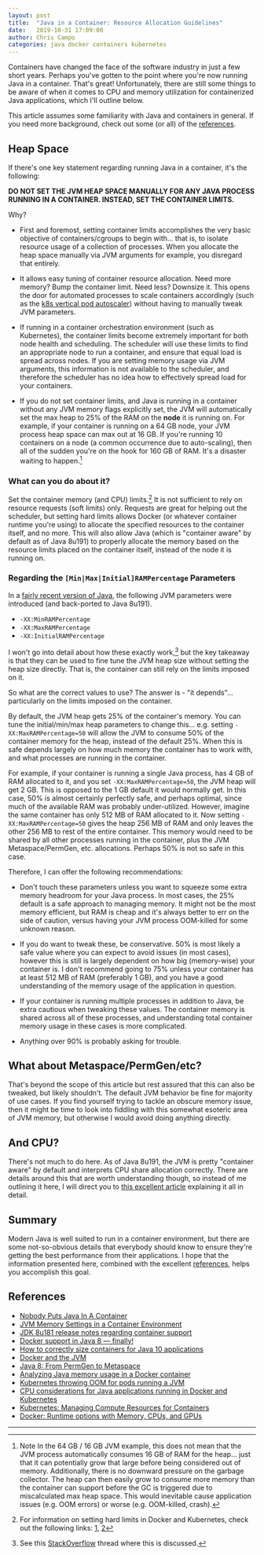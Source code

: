 ```yaml
---
layout: post
title:  "Java in a Container: Resource Allocation Guidelines"
date:   2019-10-31 17:09:00
author: Chris Campo
categories: java docker containers kubernetes
---
```


Containers have changed the face of the software industry in just a few short years. Perhaps you've gotten to the point
where you're now running Java in a container. That's great! Unfortunately, there are still some things to be aware of
when it comes to CPU and memory utilization for containerized Java applications, which I'll outline below.

This article assumes some familiarity with Java and containers in general. If you need more background, check out some 
(or all) of the [references](#references).

## Heap Space

If there's one key statement regarding running Java in a container, it's the following:

**DO NOT SET THE JVM HEAP SPACE MANUALLY FOR ANY JAVA PROCESS RUNNING IN A CONTAINER. INSTEAD, SET THE CONTAINER LIMITS.**

Why?

* First and foremost, setting container limits accomplishes the very basic objective of containers/cgroups to begin 
with... that is, to isolate resource usage of a collection of processes. When you allocate the heap space manually via 
JVM arguments for example, you disregard that entirely.

* It allows easy tuning of container resource allocation. Need more memory? Bump the container limit. Need less? 
Downsize it. This opens the door for automated processes to scale containers accordingly (such as the [k8s vertical pod 
autoscaler][vpa]) without having to manually tweak JVM parameters.
    
* If running in a container orchestration environment (such as Kubernetes), the container limits become extremely 
important for both node health and scheduling. The scheduler will use these limits to find an appropriate node to run a 
container, and ensure that equal load is spread across nodes. If you are setting memory usage via JVM arguments, this 
information is not available to the scheduler, and therefore the scheduler has no idea how to effectively spread load 
for your containers.

* If you do not set container limits, and Java is running in a container without any JVM memory flags explicitly set, 
the JVM will automatically set the max heap to 25% of the RAM on the **node** it is running on. For example, if your 
container is running on a 64 GB node, your JVM process heap space can max out at 16 GB. If you're running 10 containers 
on a node (a common occurrence due to auto-scaling), then all of the sudden you're on the hook for 160 GB of RAM. It's a 
disaster waiting to happen.[^1]

### What can you do about it?

Set the container memory (and CPU) limits.[^2] It is not sufficient to rely on resource requests (soft limits) only. 
Requests are great for helping out the scheduler, but setting hard limits allows Docker (or whatever container runtime 
you're using) to allocate the specified resources to the container itself, and no more. This will also allow Java 
(which is "container aware" by default as of Java 8u191) to properly allocate the memory based on the resource 
limits placed on the container itself, instead of the node it is running on.

### Regarding the `[Min|Max|Initial]RAMPercentage` Parameters

In a [fairly recent version of Java][jvmrelnotes], the following JVM parameters were introduced (and back-ported to Java
8u191).

 * `-XX:MinRAMPercentage`
 * `-XX:MaxRAMPercentage`
 * `-XX:InitialRAMPercentage`
 
I won't go into detail about how these exactly work,[^3] but the key takeaway is that they can be used to fine tune the 
JVM heap size without setting the heap size directly. That is, the container can still rely on the limits imposed on it.

So what are the correct values to use? The answer is - "it depends"... particularly on the limits imposed on the 
container.

By default, the JVM heap gets 25% of the container's memory. You can tune the initial/min/max heap parameters to change 
this... e.g. setting `-XX:MaxRAMPercentage=50` will allow the JVM to consume 50% of the container memory for the heap, 
instead of the default 25%. When this is safe depends largely on how much memory the container has to work with, and 
what processes are running in the container. 

For example, if your container is running a single Java process, has 4 GB of RAM allocated to it, and you set 
`-XX:MaxRAMPercentage=50`, the JVM heap will get 2 GB. This is opposed to the 1 GB default it would normally get. In 
this case, 50% is almost certainly perfectly safe, and perhaps optimal, since much of the available RAM was probably 
under-utilized. However, imagine the same container has only 512 MB of RAM allocated to it. Now setting 
`-XX:MaxRAMPercentage=50` gives the heap 256 MB of RAM and only leaves the other 256 MB to rest of the entire container. 
This memory would need to be shared by all other processes running in the container, plus the JVM Metaspace/PermGen, 
etc. allocations. Perhaps 50% is not so safe in this case.

Therefore, I can offer the following recommendations:

* Don't touch these parameters unless you want to squeeze some extra memory headroom for your Java process. In most 
cases, the 25% default is a safe approach to managing memory. It might not be the most memory efficient, but RAM is 
cheap and it's always better to err on the side of caution, versus having your JVM process OOM-killed for some unknown 
reason.

* If you do want to tweak these, be conservative. 50% is most likely a safe value where you can expect to avoid issues 
(in most cases), however this is still is largely dependent on how big (memory-wise) your container is. I don't 
recommend going to 75% unless your container has at least 512 MB of RAM (preferably 1 GB), and you have a good 
understanding of the memory usage of the application in question.

* If your container is running multiple processes in addition to Java, be extra cautious when tweaking these values.
The container memory is shared across all of these processes, and understanding total container memory usage in these 
cases is more complicated.

* Anything over 90% is probably asking for trouble.

## What about Metaspace/PermGen/etc?

That's beyond the scope of this article but rest assured that this can also be tweaked, but likely shouldn't. The 
default JVM behavior be fine for majority of use cases. If you find yourself trying to tackle an obscure memory issue, 
then it might be time to look into fiddling with this somewhat esoteric area of JVM memory, but otherwise I would avoid 
doing anything directly. 

## And CPU?

There's not much to do here. As of Java 8u191, the JVM is pretty "container aware" by default and interprets CPU share 
allocation correctly. There are details around this that are worth understanding though, so instead of me outlining it 
here, I will direct you to [this excellent article][jvmcpu] explaining it all in detail.

## Summary

Modern Java is well suited to run in a container environment, but there are some not-so-obvious details that everybody 
should know to ensure they're getting the best performance from their applications. I hope that the information 
presented here, combined with the excellent [references](#references), helps you accomplish this goal.

## References

* [Nobody Puts Java In A Container](https://jaxenter.com/nobody-puts-java-container-139373.html)
* [JVM Memory Settings in a Container Environment](https://medium.com/adorsys/jvm-memory-settings-in-a-container-environment-64b0840e1d9e)
* [JDK 8u181 release notes regarding container support][jvmrelnotes]
* [Docker support in Java 8 — finally!](https://blog.softwaremill.com/docker-support-in-new-java-8-finally-fd595df0ca54)
* [How to correctly size containers for Java 10 applications](https://banzaicloud.com/blog/java10-container-sizing/)
* [Docker and the JVM](https://www.javacodegeeks.com/2018/12/docker-jvm.html)
* [Java 8: From PermGen to Metaspace](https://dzone.com/articles/java-8-permgen-metaspace)
* [Analyzing Java memory usage in a Docker container](http://trustmeiamadeveloper.com/2016/03/18/where-is-my-memory-java/)
* [Kubernetes throwing OOM for pods running a JVM](https://stackoverflow.com/questions/52596383/kubernetes-throwing-oom-for-pods-running-a-jvm)
* [CPU considerations for Java applications running in Docker and Kubernetes][jvmcpu]
* [Kubernetes: Managing Compute Resources for Containers][k8slim]
* [Docker: Runtime options with Memory, CPUs, and GPUs][dockerlim]

---

[^1]: Note In the 64 GB / 16 GB JVM example, this does not mean that the JVM process automatically consumes 16 GB of RAM for the heap... just that it can potentially grow that large before being considered out of memory. Additionally, there is no downward pressure on the garbage collector. The heap can then easily grow to consume more memory than the container can support before the GC is triggered due to miscalculated max heap space. This would inevitable cause application issues (e.g. OOM errors) or worse (e.g. OOM-killed, crash).
[^2]: For information on setting hard limits in Docker and Kubernetes, check out the following links: [1][dockerlim], [2][k8slim] 
[^3]: See this [StackOverflow](https://stackoverflow.com/a/54297753) thread where this is discussed.

[vpa]: https://github.com/kubernetes/autoscaler/tree/master/vertical-pod-autoscaler
[dockerlim]: https://docs.docker.com/config/containers/resource_constraints
[k8slim]: https://kubernetes.io/docs/concepts/configuration/manage-compute-resources-container
[jvmcpu]: https://medium.com/@christopher.batey/cpu-considerations-for-java-applications-running-in-docker-and-kubernetes-7925865235b7
[jvmrelnotes]: https://www.oracle.com/technetwork/java/javase/8u191-relnotes-5032181.html#JDK-8146115
